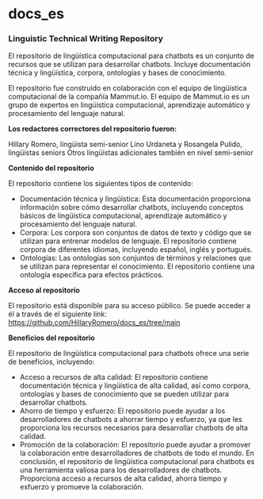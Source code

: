 # docs_es
 ### Linguistic Technical Writing Repository

El repositorio de lingüística computacional para chatbots es un conjunto de recursos que se utilizan para desarrollar chatbots. Incluye documentación técnica y lingüística, corpora, ontologías y bases de conocimiento.

El repositorio fue construido en colaboración con el equipo de lingüística computacional de la compañía Mammut.io. El equipo de Mammut.io es un grupo de expertos en lingüística computacional, aprendizaje automático y procesamiento del lenguaje natural.

**Los redactores correctores del repositorio fueron:**

Hillary Romero, lingüista semi-senior
Lino Urdaneta y Rosangela Pulido, lingüistas seniors
Otros lingüistas adicionales también en nivel semi-senior

**Contenido del repositorio**

El repositorio contiene los siguientes tipos de contenido:

- Documentación técnica y lingüística: Esta documentación proporciona información sobre cómo desarrollar chatbots, incluyendo conceptos básicos de lingüística computacional, aprendizaje automático y procesamiento del lenguaje natural.
- Corpora: Los corpora son conjuntos de datos de texto y código que se utilizan para entrenar modelos de lenguaje. El repositorio contiene corpora de diferentes idiomas, incluyendo español, inglés y portugués.
- Ontologías: Las ontologías son conjuntos de términos y relaciones que se utilizan para representar el conocimiento. El repositorio contiene una ontología específica para efectos prácticos.


**Acceso al repositorio**

El repositorio está disponible para su acceso público. Se puede acceder a él a través de el siguiente link: https://github.com/HillaryRomero/docs_es/tree/main

**Beneficios del repositorio**

El repositorio de lingüística computacional para chatbots ofrece una serie de beneficios, incluyendo:

- Acceso a recursos de alta calidad: El repositorio contiene documentación técnica y lingüística de alta calidad, así como corpora, ontologías y bases de conocimiento que se pueden utilizar para desarrollar chatbots.
- Ahorro de tiempo y esfuerzo: El repositorio puede ayudar a los desarrolladores de chatbots a ahorrar tiempo y esfuerzo, ya que les proporciona los recursos necesarios para desarrollar chatbots de alta calidad.
- Promoción de la colaboración: El repositorio puede ayudar a promover la colaboración entre desarrolladores de chatbots de todo el mundo.
En conclusión, el repositorio de lingüística computacional para chatbots es una herramienta valiosa para los desarrolladores de chatbots. Proporciona acceso a recursos de alta calidad, ahorra tiempo y esfuerzo y promueve la colaboración.